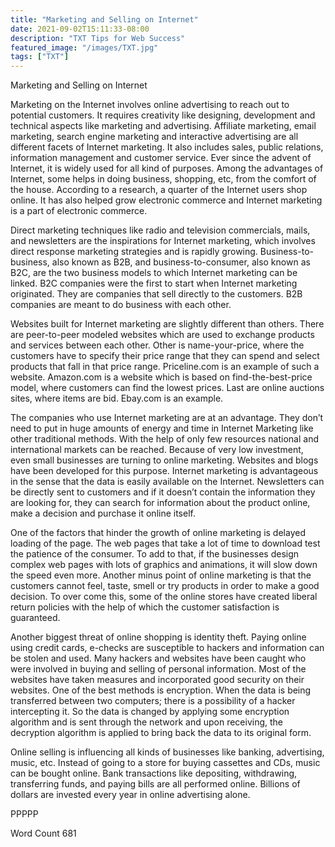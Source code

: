 ```yaml
---
title: "Marketing and Selling on Internet"
date: 2021-09-02T15:11:33-08:00
description: "TXT Tips for Web Success"
featured_image: "/images/TXT.jpg"
tags: ["TXT"]
---
```


Marketing and Selling on Internet

Marketing on the Internet involves online advertising to reach out to potential customers. It requires creativity like designing, development and technical aspects like marketing and advertising. Affiliate marketing, email marketing, search engine marketing and interactive advertising are all different facets of Internet marketing. It also includes sales, public relations, information management and customer service. Ever since the advent of Internet, it is widely used for all kind of purposes. Among the advantages of Internet, some helps in doing business, shopping, etc, from the comfort of the house. According to a research, a quarter of the Internet users shop online. It has also helped grow electronic commerce and Internet marketing is a part of electronic commerce.  

Direct marketing techniques like radio and television commercials, mails, and newsletters are the inspirations for Internet marketing, which involves direct response marketing strategies and is rapidly growing. Business-to-business, also known as B2B, and business-to-consumer, also known as B2C, are the two business models to which Internet marketing can be linked. B2C companies were the first to start when Internet marketing originated. They are companies that sell directly to the customers. B2B companies are meant to do business with each other.

Websites built for Internet marketing are slightly different than others. There are peer-to-peer modeled websites which are used to exchange products and services between each other. Other is name-your-price, where the customers have to specify their price range that they can spend and select products that fall in that price range. Priceline.com is an example of such a website. Amazon.com is a website which is based on find-the-best-price model, where customers can find the lowest prices. Last are online auctions sites, where items are bid. Ebay.com is an example.  

The companies who use Internet marketing are at an advantage. They don’t need to put in huge amounts of energy and time in Internet Marketing like other traditional methods. With the help of only few resources national and international markets can be reached. Because of very low investment, even small businesses are turning to online marketing. Websites and blogs have been developed for this purpose. Internet marketing is advantageous in the sense that the data is easily available on the Internet. Newsletters can be directly sent to customers and if it doesn’t contain the information they are looking for, they can search for information about the product online, make a decision and purchase it online itself. 

One of the factors that hinder the growth of online marketing is delayed loading of the page. The web pages that take a lot of time to download test the patience of the consumer. To add to that, if the businesses design complex web pages with lots of graphics and animations, it will slow down the speed even more. Another minus point of online marketing is that the customers cannot feel, taste, smell or try products in order to make a good decision. To over come this, some of the online stores have created liberal return policies with the help of which the customer satisfaction is guaranteed. 

Another biggest threat of online shopping is identity theft. Paying online using credit cards, e-checks are susceptible to hackers and information can be stolen and used. Many hackers and websites have been caught who were involved in buying and selling of personal information. Most of the websites have taken measures and incorporated good security on their websites. One of the best methods is encryption. When the data is being transferred between two computers; there is a possibility of a hacker intercepting it. So the data is changed by applying some encryption algorithm and is sent through the network and upon receiving, the decryption algorithm is applied to bring back the data to its original form. 

Online selling is influencing all kinds of businesses like banking, advertising, music, etc. Instead of going to a store for buying cassettes and CDs, music can be bought online. Bank transactions like depositing, withdrawing, transferring funds, and paying bills are all performed online. Billions of dollars are invested every year in online advertising alone.   

PPPPP

Word Count 681

